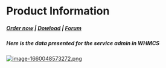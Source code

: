 # Product Information

#####  [Order now](https://puqcloud.com/index.php?rp=/store/whmcs-module-minio-s3) | [Dowload](https://download.puqcloud.com/WHMCS/servers/PUQ_WHMCS-MinIO-S3/) | [Forum](https://forum.puqcloud.com/viewforum.php?f=3)

##### Here is the data presented for the service admin in WHMCS

[![image-1660048573272.png](https://doc.puq.info/uploads/images/gallery/2022-08/scaled-1680-/image-1660048573272.png)](https://doc.puq.info/uploads/images/gallery/2022-08/image-1660048573272.png)
